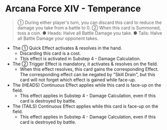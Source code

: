 # Arcana Force XIV - Temperance

> ① During either player's turn, you can discard this card to reduce the damage you take from a battle to 0. ② When this card is Summoned, toss a coin. ● Heads: Halve all Battle Damage you take. ● Tails: Halve all Battle Damage your opponent takes.

*   The ① Quick Effect activates & resolves in the hand.
    *   Discarding this card is a cost.
    *   This effect is activated in Substep 4 - Damage Calculation.
*   The ② Trigger Effect is mandatory, it activates & resolves on the field.
    *   When this effect resolves, this card gains the corresponding Effect. The corresponding effect can be negated by "Skill Drain", but this card will not forget which effect is gained while face-up.
*   The (HEADS) Continuous Effect applies while this card is face-up on the field.
    *   This effect applies in Substep 4 - Damage Calculation, even if this card is destroyed by battle.
*   The (TAILS) Continuous Effect applies while this card is face-up on the field.
    *   This effect applies in Substep 4 - Damage Calculation, even if this card is destroyed by battle.
